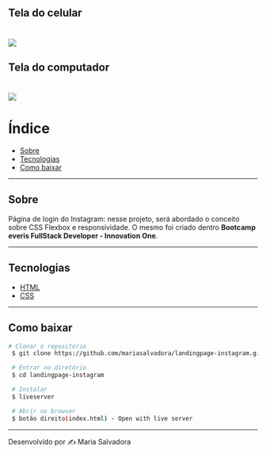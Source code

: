 ## Tela do celular
#

<h1>
  <img src="https://ik.imagekit.io/avgkmgrxgx/telaseg_ztQXvQRBZ.png">
</h1>

## Tela do computador

<h1>
  <img src="https://ik.imagekit.io/avgkmgrxgx/telaprincipal_INdG1WWzp.png">
</h1>

# Índice
- [Sobre](#sobre)
- [Tecnologias](#tecnologias)
- [Como baixar](#como-baixar)

---
## Sobre
Página de login do Instagram: nesse projeto, será abordado o conceito sobre CSS Flexbox e responsividade. O mesmo foi criado dentro **Bootcamp everis FullStack Developer - Innovation One**.

---

## Tecnologias
 - [HTML](https://developer.mozilla.org/pt-BR/docs/Web/HTML)
 - [CSS](https://developer.mozilla.org/pt-BR/docs/Web/CSS)

---

## Como baixar

``` bash
# Clonar o repositorio
 $ git clone https://github.com/mariasalvadora/landingpage-instagram.git

 # Entrar no diretório
 $ cd landingpage-instagram

 # Instalar
 $ liveserver 

 # Abrir no browser
 $ botão direito(index.html) - Open with live server
```
---
Desenvolvido por ✍️ Maria Salvadora